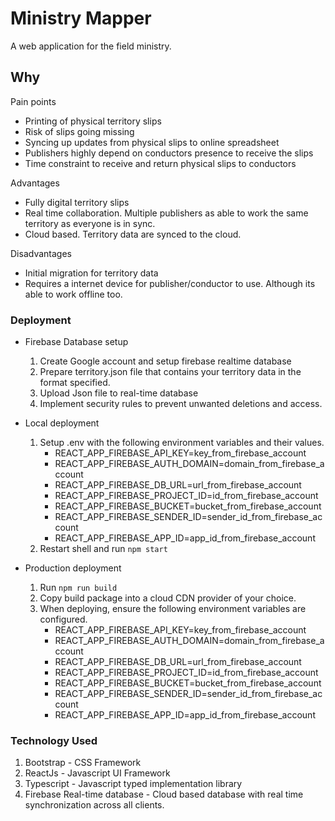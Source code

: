 # Ministry Mapper

A web application for the field ministry.

## Why

Pain points
  - Printing of physical territory slips
  - Risk of slips going missing
  - Syncing up updates from physical slips to online spreadsheet
  - Publishers highly depend on conductors presence to receive the slips
  - Time constraint to receive and return physical slips to conductors
  
Advantages
  - Fully digital territory slips
  - Real time collaboration. Multiple publishers as able to work the same territory as everyone is in sync.
  - Cloud based. Territory data are synced to the cloud.

Disadvantages
  - Initial migration for territory data
  - Requires a internet device for publisher/conductor to use. Although its able to work offline too.

### Deployment

  - Firebase Database setup
    1. Create Google account and setup firebase realtime database
    2. Prepare territory.json file that contains your territory data in the format specified.
    3. Upload Json file to real-time database
    4. Implement security rules to prevent unwanted deletions and access. 

  - Local deployment
    1. Setup .env with the following environment variables and their values.
        - REACT_APP_FIREBASE_API_KEY=key_from_firebase_account
        - REACT_APP_FIREBASE_AUTH_DOMAIN=domain_from_firebase_account
        - REACT_APP_FIREBASE_DB_URL=url_from_firebase_account
        - REACT_APP_FIREBASE_PROJECT_ID=id_from_firebase_account
        - REACT_APP_FIREBASE_BUCKET=bucket_from_firebase_account
        - REACT_APP_FIREBASE_SENDER_ID=sender_id_from_firebase_account
        - REACT_APP_FIREBASE_APP_ID=app_id_from_firebase_account
    2. Restart shell and run `npm start`
  - Production deployment
    1. Run `npm run build`
    2. Copy build package into a cloud CDN provider of your choice.
    3. When deploying, ensure the following environment variables are configured.
        - REACT_APP_FIREBASE_API_KEY=key_from_firebase_account
        - REACT_APP_FIREBASE_AUTH_DOMAIN=domain_from_firebase_account
        - REACT_APP_FIREBASE_DB_URL=url_from_firebase_account
        - REACT_APP_FIREBASE_PROJECT_ID=id_from_firebase_account
        - REACT_APP_FIREBASE_BUCKET=bucket_from_firebase_account
        - REACT_APP_FIREBASE_SENDER_ID=sender_id_from_firebase_account
        - REACT_APP_FIREBASE_APP_ID=app_id_from_firebase_account

### Technology Used

  1. Bootstrap - CSS Framework
  2. ReactJs - Javascript UI Framework
  3. Typescript - Javascript typed implementation library
  4. Firebase Real-time database - Cloud based database with real time synchronization across all clients.

